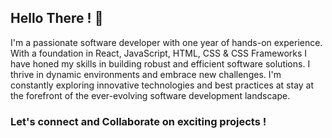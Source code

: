 ## Hello There ! :wave:

I'm a passionate software developer with one year of hands-on experience. With a foundation in React, JavaScript, HTML, CSS & CSS Frameworks I have honed my skills in building robust and efficient software solutions. I thrive in dynamic environments and embrace new challenges. I'm constantly exploring innovative technologies and best practices at stay at the forefront of the ever-evolving software development landscape. 

### Let's connect and Collaborate on exciting projects !